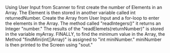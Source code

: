Using User Input from Scanner to first create the number of Elements in an Array.
The Element is then stored in another variable called int returnedNumber.
Create the Array from User Input and a for-loop to enter the elements in the Array. The method called "readIntegers()" it returns an Integer "number."
The results of the "readElemets(returnNumber)" is stored in the variable myArray.
FINALLY, to find the minimum value in the Array, the Method "findMini(int[]Array)" is assigned to "int miniNumber."
miniNumber is then printed to the Screen using "sout."
